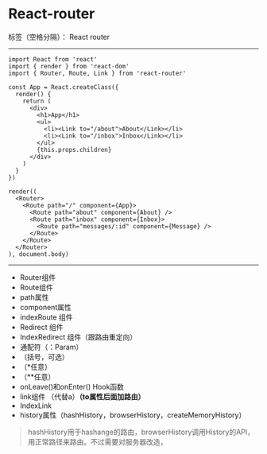 ﻿# React-router

标签（空格分隔）： React router

---

    import React from 'react'
    import { render } from 'react-dom'
    import { Router, Route, Link } from 'react-router'
    
    const App = React.createClass({
      render() {
        return (
          <div>
            <h1>App</h1>
            <ul>
              <li><Link to="/about">About</Link></li>
              <li><Link to="/inbox">Inbox</Link></li>
            </ul>
            {this.props.children}
          </div>
        )
      }
    })
    
    render((
      <Router>
        <Route path="/" component={App}>
          <Route path="about" component={About} />
          <Route path="inbox" component={Inbox}>
            <Route path="messages/:id" component={Message} />
          </Route>
        </Route>
      </Router>
    ), document.body)


----------
 - Router组件
 - Route组件
 - path属性
 - component属性
 - indexRoute 组件
 - Redirect 组件
 - IndexRedirect 组件（跟路由重定向）
 - 通配符（：Param）
 - （括号，可选）
 - （*任意）
 - （**任意）
 - onLeave()和onEnter() Hook函数
 - link组件 （代替a）**（to属性后面加路由）**
 - IndexLink
 - history属性（hashHistory，browserHistory，createMemoryHistory）
 > hashHistory用于hashange的路由，browserHistory调用History的API，用正常路径来路由。不过需要对服务器改造，

